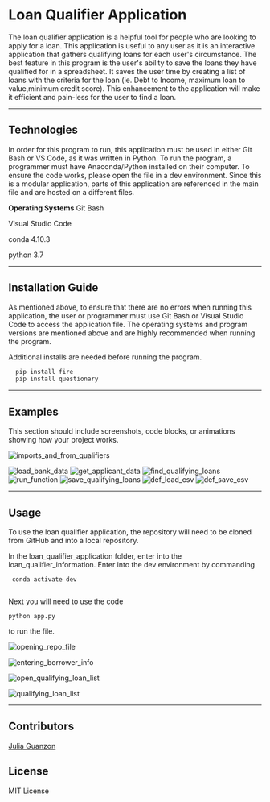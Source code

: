 # Loan Qualifier Application

The loan qualifier application is a helpful tool for people who are looking to apply for a loan. This application is useful to any user as it is an interactive application that gathers qualifying loans for each user's circumstance. The best feature in this program is the user's ability to save the loans they have qualified for in a spreadsheet. It saves the user time by creating a list of loans with the criteria for the loan (ie. Debt to Income, maximum loan to value,minimum credit score). This enhancement to the application will make it efficient and pain-less for the user to find a loan.

---

## Technologies

In order for this program to run, this application must be used in either Git Bash or VS Code, as it was written in Python. To run the program, a programmer must have Anaconda/Python installed on their computer. To ensure the code works, please open the file in a dev environment. Since this is a modular application, parts of this application are referenced in the main file and are hosted on a different files.

**Operating Systems**
Git Bash

Visual Studio Code

conda 4.10.3

python 3.7


---

## Installation Guide

As mentioned above, to ensure that there are no errors when running this application, the user or programmer must use Git Bash or Visual Studio Code to access the application file. The operating systems and program versions are mentioned above and are highly recommended when running the program.

Additional installs are needed before running the program.

```python
  pip install fire
  pip install questionary
```
---

## Examples

This section should include screenshots, code blocks, or animations showing how your project works.

![imports_and_from_qualifiers](https://user-images.githubusercontent.com/84649228/125153665-3892cf00-e10a-11eb-8cce-222aeaf5e0de.PNG)

![load_bank_data](https://user-images.githubusercontent.com/84649228/125153667-4183a080-e10a-11eb-990d-479986cfe059.PNG)
![get_applicant_data](https://user-images.githubusercontent.com/84649228/125153669-43e5fa80-e10a-11eb-8065-8caa0ddce7f2.PNG)
![find_qualifying_loans](https://user-images.githubusercontent.com/84649228/125153670-46e0eb00-e10a-11eb-86f4-afff1ccb1d58.PNG)
![run_function](https://user-images.githubusercontent.com/84649228/125153673-48aaae80-e10a-11eb-9a08-e7502b2033c0.PNG)
![save_qualifying_loans](https://user-images.githubusercontent.com/84649228/125153674-4b0d0880-e10a-11eb-9616-89be136651ac.PNG)
![def_load_csv](https://user-images.githubusercontent.com/84649228/125153725-97584880-e10a-11eb-9cec-f52e2b355c0b.PNG)
![def_save_csv](https://user-images.githubusercontent.com/84649228/125153727-9b846600-e10a-11eb-916a-c6712fc2b86f.PNG)





---

## Usage

To use the loan qualifier application, the repository will need to be cloned from GitHub and into a local repository.

In the loan_qualifier_application folder, enter into the loan_qualifier_information. Enter into the dev environment by commanding 

```
 conda activate dev
 
```
Next you will need to use the code

```
python app.py

```
to run the file.



![opening_repo_file](https://user-images.githubusercontent.com/84649228/125153554-56136900-e109-11eb-8da5-0ce748334148.PNG)

![entering_borrower_info](https://user-images.githubusercontent.com/84649228/125153522-2a907e80-e109-11eb-96e5-a9cb23dccd99.PNG)


![open_qualifying_loan_list](https://user-images.githubusercontent.com/84649228/125153551-527fe200-e109-11eb-8c65-28d2978d2a0d.PNG)

![qualifying_loan_list](https://user-images.githubusercontent.com/84649228/125153556-590e5980-e109-11eb-84d8-adae7a7eaf23.PNG)


---

## Contributors

[Julia Guanzon](www.linkedin.com/in/julia-guanzon)

## License

MIT License

